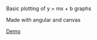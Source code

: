 Basic plotting of y = mx + b graphs

Made with angular and canvas

[Demo](https://dustinzeisler.com/math_plot)
